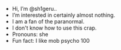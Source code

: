 - Hi, I’m @sh1geru.. 
- I’m interested in certainly almost nothing.
- I am a fan of the paranormal.
- I don't know how to use this crap.
- Pronouns: she
- Fun fact: I like mob psycho 100

<!---
sh1geru/sh1geru is a ✨ special ✨ repository because its `README.md` (this file) appears on your GitHub profile.
You can click the Preview link to take a look at your changes.
--->
